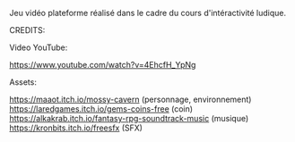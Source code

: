 Jeu vidéo plateforme réalisé dans le cadre du cours d'intéractivité ludique.

CREDITS:

Video YouTube: 

https://www.youtube.com/watch?v=4EhcfH_YpNg

Assets: 

https://maaot.itch.io/mossy-cavern (personnage, environnement)
https://laredgames.itch.io/gems-coins-free (coin)
https://alkakrab.itch.io/fantasy-rpg-soundtrack-music (musique)
https://kronbits.itch.io/freesfx (SFX)
